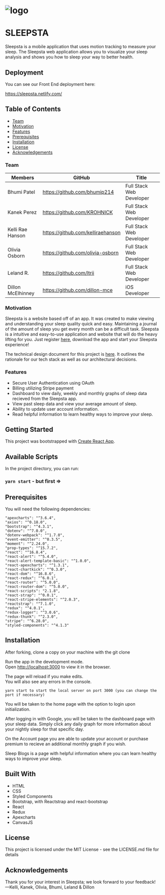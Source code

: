 # ![logo](https://sleepsta.netlify.com/static/media/sleep.0159858e.png)

# SLEEPSTA
Sleepsta is a mobile application that uses motion tracking to measure your sleep. The Sleepsta web application allows you to visualize your sleep analysis and shows you how to sleep your way to better health.

## Deployment
You can see our Front End deployment here:

https://sleepsta.netlify.com/

## Table of Contents
- [Team](#Team)
- [Motivation](#Motivation)
- [Features](#Features)
- [Prerequisites](#Prerequisites)
- [Installation](#Installation)
- [License](#License)
- [Acknowledgements](#Acknowledgements)

### Team 
|        Members         |                GitHub             |           Title           | 
|------------------------|-----------------------------------|---------------------------|
|     Bhumi Patel        | https://github.com/bhumip214      | Full Stack Web Developer  |
|     Kanek Perez        | https://github.com/KROHNICK       | Full Stack Web Developer  |
|     Kelli Rae Hanson   | https://github.com/kelliraehanson | Full Stack Web Developer  |
|     Olivia Osborn      | https://github.com/olivia-osborn  | Full Stack Web Developer  |
|     Leland R.          | https://github.com/ltrii          | Full Stack Web Developer  |
|     Dillon McElhinney  | https://github.com/dillon-mce     | iOS Developer             |

### Motivation
Sleepsta is a website based off of an app. It was created to make viewing and understanding your sleep quality quick and easy. Maintaining a journal of the amount of sleep you get every month can be a difficult task. Sleepsta is a intuitive and easy-to-use application and website that will do the heavy lifting for you. Just register [here](https://sleepsta.netlify.com/), download the app and start your Sleepsta experience! 

The technical design document for this project is [here](https://docs.google.com/document/d/1lgsDKrwKYQDkBN5p4uRPz3knToZykJBENgGD-aW8E3U/edit?usp=sharing). It outlines the rationale for our tech stack as well as our architectural decisions.

### Features
- Secure User Authentication using OAuth
- Billing utilizing Stripe payment
- Dashboard to view daily, weekly and monthly graphs of sleep data recieved from the Sleepsta app.
- View past sleep data and view your average amount of sleep. 
- Ability to update user account information. 
- Read helpful information to learn healthy ways to improve your sleep.

## Getting Started
This project was bootstrapped with [Create React App](https://github.com/facebook/create-react-app).

## Available Scripts
In the project directory, you can run:

### `yarn start` - but first =>

## Prerequisites
You will need the following dependencies:

    "apexcharts": "^3.6.4",
    "axios": "^0.18.0",
    "bootstrap": "^4.3.1",
    "dotenv": "^7.0.0",
    "dotenv-webpack": "^1.7.0",
    "event-emitter": "^0.3.5",
    "moment": "^2.24.0",
    "prop-types": "^15.7.2",
    "react": "^16.8.4",
    "react-alert": "^5.4.0",
    "react-alert-template-basic": "^1.0.0",
    "react-apexcharts": "^1.3.1",
    "react-chartkick": "^0.3.0",
    "react-dom": "^16.8.6",
    "react-redux": "^6.0.1",
    "react-router": "^5.0.0",
    "react-router-dom": "^5.0.0",
    "react-scripts": "2.1.8",
    "react-strap": "^0.0.1",
    "react-stripe-elements": "^2.0.3",
    "reactstrap": "^7.1.0",
    "redux": "^4.0.1",
    "redux-logger": "^3.0.6",
    "redux-thunk": "^2.3.0",
    "stripe": "^6.28.0",
    "styled-components": "^4.1.3"

## Installation
After forking, clone a copy on your machine with the git clone <repo name> 

Run the app in the development mode.<br>
Open [http://localhost:3000](http://localhost:3000) to view it in the browser.

The page will reload if you make edits.<br>
You will also see any errors in the console.

`yarn start to start the local server on port 3000 (you can change the port if necessary)`

You will be taken to the home page with the option to login upon initialization.

After logging in with Google, you will be taken to the dashboard page with your sleep data. Simply click any daily graph for more information about your nightly sleep for that specific day.

On the Account page you are able to update your account or purchase premium to recieve an additional monthly graph if you wish. 

Sleep Blogs is a page with helpful information where you can learn healthy ways to improve your sleep.

## Built With
* HTML
* CSS
* Styled Components
* Bootstrap, with Reactstrap and react-bootstrap
* React
* Redux
* Apexcharts
* CanvasJS

## License
This project is licensed under the MIT License - see the LICENSE.md file for details

## Acknowledgements
Thank you for your interest in Sleepsta; we look forward to your feedback! 
—Kelli, Kanek, Olivia, Bhumi, Leland & Dillon